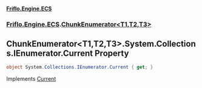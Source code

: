 #### [Friflo.Engine.ECS](index.md#'index')
### [Friflo.Engine.ECS](Friflo.Engine.ECS.md#'Friflo.Engine.ECS').[ChunkEnumerator&lt;T1,T2,T3&gt;](ChunkEnumerator_T1,T2,T3_.md#'Friflo.Engine.ECS.ChunkEnumerator<T1,T2,T3>')

## ChunkEnumerator<T1,T2,T3>.System.Collections.IEnumerator.Current Property

```csharp
object System.Collections.IEnumerator.Current { get; }
```

Implements [Current](https://docs.microsoft.com/en-us/dotnet/api/System.Collections.IEnumerator.Current#'System.Collections.IEnumerator.Current')